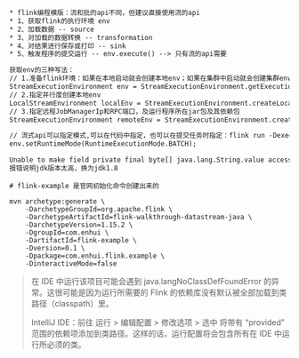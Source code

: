```txt
* flink编程模版：流和批的api不同，但建议直接使用流的api   
* 1、获取flink的执行环境 env  
* 2、加载数据 -- source
* 3、对加载的数据转换 -- transformation
* 4、对结果进行保存或打印 -- sink
* 5、触发程序的提交运行 -- env.execute() --> 只有流的api需要

获取env的三种写法：
// 1.准备flink环境：如果在本地启动就会创建本地env；如果在集群中启动就会创建集群env
StreamExecutionEnvironment env = StreamExecutionEnvironment.getExecutionEnvironment();
// 2.指定并行度创建本地env
LocalStreamEnvironment localEnv = StreamExecutionEnvironment.createLocalEnvironment(5);
// 3.指定远程JobManagerIp和RPC端口，及运行程序所在jar包及其依赖包
StreamExecutionEnvironment remoteEnv = StreamExecutionEnvironment.createRemoteEnvironment("hostname", 6021, 5, "application.jar");

// 流式api可以指定模式,可以在代码中指定，也可以在提交任务时指定：flink run -Dexecution.runtime-mode=BATCH xxx.jar
env.setRuntimeMode(RuntimeExecutionMode.BATCH);

Unable to make field private final byte[] java.lang.String.value accessible: module java.base does not "opens java.lang" to unnamed module
报错说明jdk版本太高，换为jdk1.8
```

```text
# flink-example 是官网初始化命令创建出来的

mvn archetype:generate \
    -DarchetypeGroupId=org.apache.flink \
    -DarchetypeArtifactId=flink-walkthrough-datastream-java \
    -DarchetypeVersion=1.15.2 \
    -DgroupId=com.enhui \
    -DartifactId=flink-example \
    -Dversion=0.1 \
    -Dpackage=com.enhui.flink.example \
    -DinteractiveMode=false
```

> 在 IDE 中运行该项目可能会遇到 java.langNoClassDefFoundError 的异常。这很可能是因为运行所需要的 Flink 的依赖库没有默认被全部加载到类路径（classpath）里。
> 
> IntelliJ IDE：前往 运行 > 编辑配置 > 修改选项 > 选中 将带有 “provided” 范围的依赖项添加到类路径。这样的话，运行配置将会包含所有在 IDE 中运行所必须的类。

